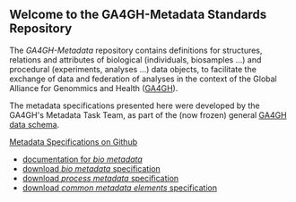 ## Welcome to the GA4GH-Metadata Standards Repository

The *GA4GH-Metadata* repository contains definitions for structures, relations and attributes of biological (individuals, biosamples ...) and procedural (experiments, analyses ...) data objects, to facilitate the exchange of data and federation of analyses in the context of the Global Alliance for Genommics and Health ([GA4GH](http://ga4gh.org)).

The metadata specifications presented here were developed by the GA4GH's Metadata Task Team, as part of the (now frozen) general [GA4GH data schema](https://github.com/ga4gh/ga4gh-schemas/).

[Metadata Specifications on Github](https://github.com/ga4gh-metadata/ga4gh-metadata/blob/master/schema/)
* [documentation for *bio metadata*](https://raw.githubusercontent.com/ga4gh-metadata/ga4gh-metadata/master/docs/biometadata.md)
* [download *bio metadata* specification](https://raw.githubusercontent.com/ga4gh-metadata/ga4gh-metadata/master/schema/biometadata.proto)
* [download *process metadata* specification](https://raw.githubusercontent.com/ga4gh-metadata/ga4gh-metadata/master/schema/assaymetadata.proto)
* [download *common metadata elements* specification](https://raw.githubusercontent.com/ga4gh-metadata/ga4gh-metadata/master/schema/shared.proto)



<!--
[Bio-Metadata (full path)](https://github.com/ga4gh-metadata/ga4gh-metadata/blob/master/schema/bio_metadata.proto)
-->
